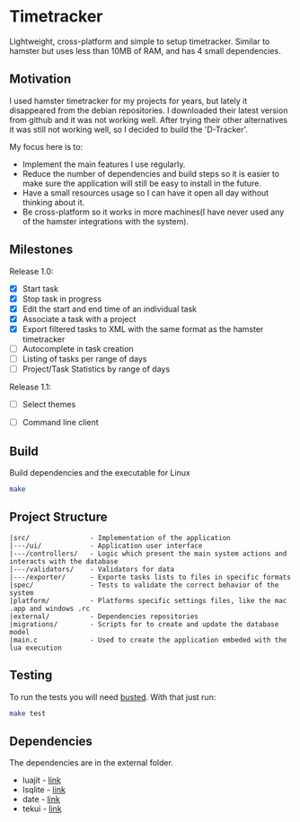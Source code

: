# Timetracker

Lightweight, cross-platform and simple to setup timetracker. Similar to hamster but uses less than 10MB of RAM, and has 4 small dependencies.


## Motivation

I used hamster timetracker for my projects for years, but lately it disappeared from the debian repositories. I downloaded their latest version from github and it was not working well. After trying their other alternatives it was still not working well, so I decided to build the 'D-Tracker'.

My focus here is to:
* Implement the main features I use regularly.
* Reduce the number of dependencies and build steps so it is easier to make sure the application will still be easy to install in the future.
* Have a small resources usage so I can have it open all day without thinking about it.
* Be cross-platform so it works in more machines(I have never used any of the hamster integrations with the system).


## Milestones

Release 1.0:
* [x] Start task
* [x] Stop task in progress
* [x] Edit the start and end time of an individual task
* [x] Associate a task with a project
* [x] Export filtered tasks to XML with the same format as the hamster timetracker
* [ ] Autocomplete in task creation
* [ ] Listing of tasks per range of days
* [ ] Project/Task Statistics by range of days

Release 1.1:
* [ ] Select themes
* [ ] Command line client


## Build

Build dependencies and the executable for Linux
```sh
make
```

## Project Structure

```
|src/               - Implementation of the application
|---/ui/            - Application user interface
|---/controllers/   - Logic which present the main system actions and interacts with the database
|---/validators/    - Validators for data
|---/exporter/      - Exporte tasks lists to files in specific formats
|spec/              - Tests to validate the correct behavior of the system
|platform/          - Platforms specific settings files, like the mac .app and windows .rc
|external/          - Dependencies repositories
|migrations/        - Scripts for to create and update the database model
|main.c             - Used to create the application embeded with the lua execution
```

## Testing

To run the tests you will need [busted](http://olivinelabs.com/busted/). With that just run:
```sh
make test
```

## Dependencies

The dependencies are in the external folder.

* luajit - [link](https://luajit.org/)
* lsqlite - [link](http://lua.sqlite.org/index.cgi/index)
* date - [link](https://github.com/Tieske/date)
* tekui - [link](http://tekui.neoscientists.org/)
